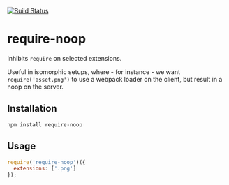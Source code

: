 [![Build Status](https://travis-ci.org/buildo/require-noop.svg)](https://travis-ci.org/buildo/require-noop)

# require-noop
Inhibits `require` on selected extensions.

Useful in isomorphic setups, where - for instance - we want `require('asset.png')` to use a webpack loader on the client, but result in a noop on the server.

## Installation

```
npm install require-noop
````

## Usage

```js
require('require-noop')({
  extensions: ['.png']
});
```
